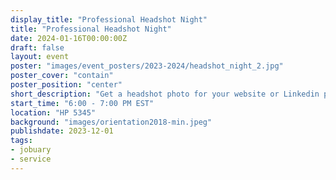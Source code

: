 ```yaml
---
display_title: "Professional Headshot Night"
title: "Professional Headshot Night"
date: 2024-01-16T00:00:00Z
draft: false
layout: event
poster: "images/event_posters/2023-2024/headshot_night_2.jpg"
poster_cover: "contain"
poster_position: "center"
short_description: "Get a headshot photo for your website or Linkedin profile."
start_time: "6:00 - 7:00 PM EST"
location: "HP 5345"
background: "images/orientation2018-min.jpeg"
publishdate: 2023-12-01
tags:
- jobuary
- service
---
```

